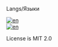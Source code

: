 Langs/Языки

[![en](https://img.shields.io/badge/lang-en-red.svg)](https://github.com/codeince/Cube/blob/master/.github/docs/langs/README.en.md)
<br>
[![en](https://img.shields.io/badge/lang-ru-cyan.svg)](https://github.com/codeince/Cube/blob/master/.github/docs/langs/README.ru.md)

License is MIT 2.0
